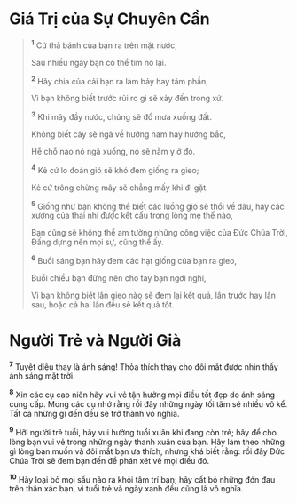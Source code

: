 # Giá Trị của Sự Chuyên Cần

> <sup><b>1</b></sup> Cứ thả bánh của bạn ra trên mặt nước,
> 
> Sau nhiều ngày bạn có thể tìm nó lại.
> 
> <sup><b>2</b></sup> Hãy chia của cải bạn ra làm bảy hay tám phần,
> 
> Vì bạn không biết trước rủi ro gì sẽ xảy đến trong xứ.
> 
> <sup><b>3</b></sup> Khi mây đầy nước, chúng sẽ đổ mưa xuống đất.
> 
> Không biết cây sẽ ngã về hướng nam hay hướng bắc,
> 
> Hễ chỗ nào nó ngã xuống, nó sẽ nằm y ở đó.
> 
> <sup><b>4</b></sup> Kẻ cứ lo đoán gió sẽ khó đem giống ra gieo;
> 
> Kẻ cứ trông chừng mây sẽ chẳng mấy khi đi gặt.
> 
> <sup><b>5</b></sup> Giống như bạn không thể biết các luồng gió sẽ thổi về đâu, hay các xương của thai nhi được kết cấu trong lòng mẹ thế nào,
> 
> Bạn cũng sẽ không thể am tường những công việc của Ðức Chúa Trời, Ðấng dựng nên mọi sự, cũng thể ấy.
> 
> <sup><b>6</b></sup> Buổi sáng bạn hãy đem các hạt giống của bạn ra gieo,
> 
> Buổi chiều bạn đừng nên cho tay bạn ngơi nghỉ,
> 
> Vì bạn không biết lần gieo nào sẽ đem lại kết quả, lần trước hay lần sau, hoặc cả hai lần đều sẽ kết quả tốt.
>

# Người Trẻ và Người Già
<sup><b>7</b></sup> Tuyệt diệu thay là ánh sáng! Thỏa thích thay cho đôi mắt được nhìn thấy ánh sáng mặt trời.

<sup><b>8</b></sup> Xin các cụ cao niên hãy vui vẻ tận hưởng mọi điều tốt đẹp do ánh sáng cung cấp. Mong các cụ nhớ rằng rồi đây những ngày tối tăm sẽ nhiều vô kể. Tất cả những gì đến đều sẽ trở thành vô nghĩa.

<sup><b>9</b></sup> Hỡi người trẻ tuổi, hãy vui hưởng tuổi xuân khi đang còn trẻ; hãy để cho lòng bạn vui vẻ trong những ngày thanh xuân của bạn. Hãy làm theo những gì lòng bạn muốn và đôi mắt bạn ưa thích, nhưng khá biết rằng: rồi đây Ðức Chúa Trời sẽ đem bạn đến để phán xét về mọi điều đó.

<sup><b>10</b></sup> Hãy loại bỏ mọi sầu não ra khỏi tâm trí bạn; hãy cất bỏ những đớn đau trên thân xác bạn, vì tuổi trẻ và ngày xanh đều cũng là vô nghĩa.

